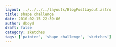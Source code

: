 ```yaml
---
layout: ../../../../layouts/BlogPostLayout.astro
title: shape challenge
date: 2010-02-15 22:39:06
author: dboyd
draft: false
category: sketches
tags: ['painter', 'shape challenge', 'sketches']
---
```

<img
srcset="https://img.selfiespirits.com/images/2010/02/Shape_Challenge_M_2_001_480.avif 480w"
sizes="(max-width: 480px) 100vw"
src="https://img.selfiespirits.com/images/2010/02/Shape_Challenge_M_2_001.jpg"
alt=""
/>

<img
srcset="https://img.selfiespirits.com/images/2010/02/Shape_Challenge_Shapes_3_001_480.avif 480w"
sizes="(max-width: 480px) 100vw"
src="https://img.selfiespirits.com/images/2010/02/Shape_Challenge_Shapes_3_001.jpg"
alt=""
/>

